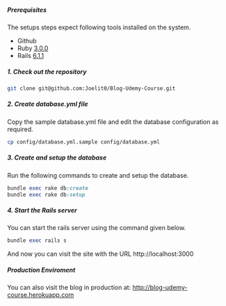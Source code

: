 ##### Prerequisites

The setups steps expect following tools installed on the system.

- Github
- Ruby [3.0.0](https://github.com/Joelit0/Blog-Udemy-Course/blob/master/.ruby-version#L4)
- Rails [6.1.1](https://github.com/organization/project-name/blob/master/Gemfile#L7)

##### 1. Check out the repository

```bash
git clone git@github.com:Joelit0/Blog-Udemy-Course.git
```

##### 2. Create database.yml file

Copy the sample database.yml file and edit the database configuration as required.

```bash
cp config/database.yml.sample config/database.yml
```

##### 3. Create and setup the database

Run the following commands to create and setup the database.

```ruby
bundle exec rake db:create
bundle exec rake db:setup
```

##### 4. Start the Rails server

You can start the rails server using the command given below.

```ruby
bundle exec rails s
```

And now you can visit the site with the URL http://localhost:3000

##### Production Enviroment

You can also visit the blog in production at: http://blog-udemy-course.herokuapp.com

